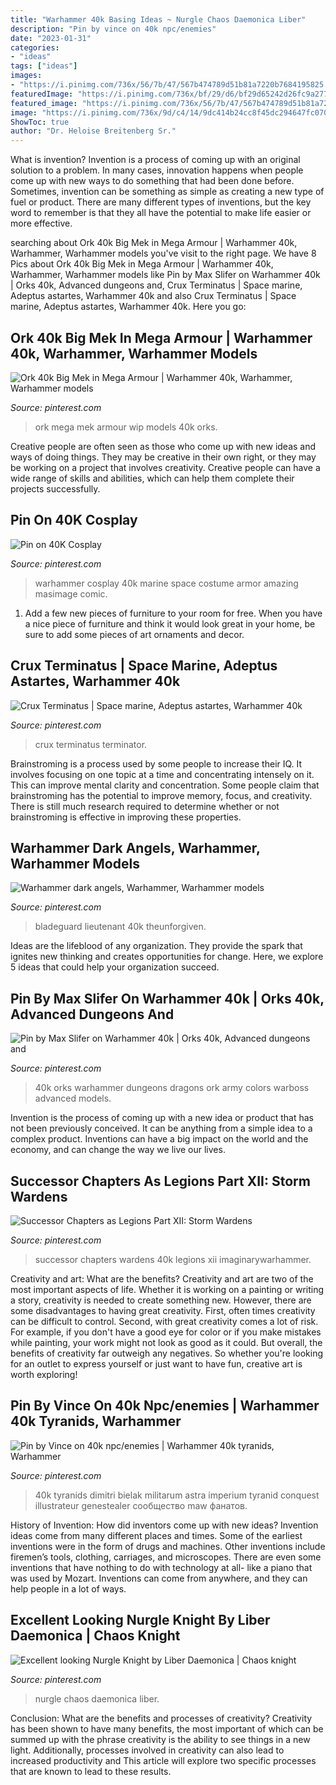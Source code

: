 ```yaml
---
title: "Warhammer 40k Basing Ideas ~ Nurgle Chaos Daemonica Liber"
description: "Pin by vince on 40k npc/enemies"
date: "2023-01-31"
categories:
- "ideas"
tags: ["ideas"]
images:
- "https://i.pinimg.com/736x/56/7b/47/567b474789d51b81a7220b7684195825.jpg"
featuredImage: "https://i.pinimg.com/736x/bf/29/d6/bf29d65242d26fc9a277124f9885688c.jpg"
featured_image: "https://i.pinimg.com/736x/56/7b/47/567b474789d51b81a7220b7684195825.jpg"
image: "https://i.pinimg.com/736x/9d/c4/14/9dc414b24cc8f45dc294647fc0706614--warhammer-cosplay-warhammer-k.jpg"
ShowToc: true
author: "Dr. Heloise Breitenberg Sr."
---
```



What is invention?
Invention is a process of coming up with an original solution to a problem. In many cases, innovation happens when people come up with new ways to do something that had been done before. Sometimes, invention can be something as simple as creating a new type of fuel or product. There are many different types of inventions, but the key word to remember is that they all have the potential to make life easier or more effective.

	

		
searching about Ork 40k Big Mek in Mega Armour | Warhammer 40k, Warhammer, Warhammer models you've visit to the right page. We have 8 Pics about Ork 40k Big Mek in Mega Armour | Warhammer 40k, Warhammer, Warhammer models like Pin by Max Slifer on Warhammer 40k | Orks 40k, Advanced dungeons and, Crux Terminatus | Space marine, Adeptus astartes, Warhammer 40k and also Crux Terminatus | Space marine, Adeptus astartes, Warhammer 40k. Here you go:
		
    
## Ork 40k Big Mek In Mega Armour | Warhammer 40k, Warhammer, Warhammer Models

<img loading=lazy src="https://i.pinimg.com/736x/56/7b/47/567b474789d51b81a7220b7684195825.jpg" onerror="this.onerror=null;this.src='https://tse2.mm.bing.net/th?id=OIP.jzU6zu5-gPym3-t2lfbOHQHaJ3&amp;pid=15.1';" alt="Ork 40k Big Mek in Mega Armour | Warhammer 40k, Warhammer, Warhammer models">

_Source: pinterest.com_

>ork mega mek armour wip models 40k orks. 

	

Creative people are often seen as those who come up with new ideas and ways of doing things. They may be creative in their own right, or they may be working on a project that involves creativity. Creative people can have a wide range of skills and abilities, which can help them complete their projects successfully.

    
## Pin On 40K Cosplay

<img loading=lazy src="https://i.pinimg.com/736x/9d/c4/14/9dc414b24cc8f45dc294647fc0706614--warhammer-cosplay-warhammer-k.jpg" onerror="this.onerror=null;this.src='https://tse3.mm.bing.net/th?id=OIP.RkvJOOwP7bt5Yx63Vjl78gHaLb&amp;pid=15.1';" alt="Pin on 40K Cosplay">

_Source: pinterest.com_

>warhammer cosplay 40k marine space costume armor amazing masimage comic. 

	

1. Add a few new pieces of furniture to your room for free. When you have a nice piece of furniture and think it would look great in your home, be sure to add some pieces of art ornaments and decor.

    
## Crux Terminatus | Space Marine, Adeptus Astartes, Warhammer 40k

<img loading=lazy src="https://i.pinimg.com/736x/fd/b7/39/fdb739db2fd58e3ce9f757f8a3c75754.jpg" onerror="this.onerror=null;this.src='https://tse3.mm.bing.net/th?id=OIP.OpLxubauPmu_O8R6gJarQgDMEx&amp;pid=15.1';" alt="Crux Terminatus | Space marine, Adeptus astartes, Warhammer 40k">

_Source: pinterest.com_

>crux terminatus terminator. 

	

Brainstroming is a process used by some people to increase their IQ. It involves focusing on one topic at a time and concentrating intensely on it. This can improve mental clarity and concentration. Some people claim that brainstroming has the potential to improve memory, focus, and creativity. There is still much research required to determine whether or not brainstroming is effective in improving these properties.

    
## Warhammer Dark Angels, Warhammer, Warhammer Models

<img loading=lazy src="https://i.pinimg.com/736x/c5/3d/47/c53d4734c7769bbdbceca4b91e3a914a.jpg" onerror="this.onerror=null;this.src='https://tse3.mm.bing.net/th?id=OIP.zP2lOjvUKkjHXMLWYcN4YgHaJ3&amp;pid=15.1';" alt="Warhammer dark angels, Warhammer, Warhammer models">

_Source: pinterest.com_

>bladeguard lieutenant 40k theunforgiven. 

	

Ideas are the lifeblood of any organization. They provide the spark that ignites new thinking and creates opportunities for change. Here, we explore 5 ideas that could help your organization succeed.

    
## Pin By Max Slifer On Warhammer 40k | Orks 40k, Advanced Dungeons And

<img loading=lazy src="https://i.pinimg.com/736x/bf/29/d6/bf29d65242d26fc9a277124f9885688c.jpg" onerror="this.onerror=null;this.src='https://tse3.mm.bing.net/th?id=OIP.iQTzll0y4W-QE19kRgHSXgHaHj&amp;pid=15.1';" alt="Pin by Max Slifer on Warhammer 40k | Orks 40k, Advanced dungeons and">

_Source: pinterest.com_

>40k orks warhammer dungeons dragons ork army colors warboss advanced models. 

	

Invention is the process of coming up with a new idea or product that has not been previously conceived. It can be anything from a simple idea to a complex product. Inventions can have a big impact on the world and the economy, and can change the way we live our lives.

    
## Successor Chapters As Legions Part XII: Storm Wardens

<img loading=lazy src="https://i.pinimg.com/736x/3f/1d/ee/3f1deeb2a930b4bc3aae1e6e2fa21a22.jpg" onerror="this.onerror=null;this.src='https://tse4.mm.bing.net/th?id=OIP.oEkGTAbFDy-DnUvlgRUc2wHaKf&amp;pid=15.1';" alt="Successor Chapters as Legions Part XII: Storm Wardens">

_Source: pinterest.com_

>successor chapters wardens 40k legions xii imaginarywarhammer. 

	

Creativity and art: What are the benefits?
Creativity and art are two of the most important aspects of life. Whether it is working on a painting or writing a story, creativity is needed to create something new. However, there are some disadvantages to having great creativity. First, often times creativity can be difficult to control. Second, with great creativity comes a lot of risk. For example, if you don't have a good eye for color or if you make mistakes while painting, your work might not look as good as it could. But overall, the benefits of creativity far outweigh any negatives. So whether you're looking for an outlet to express yourself or just want to have fun, creative art is worth exploring!

    
## Pin By Vince On 40k Npc/enemies | Warhammer 40k Tyranids, Warhammer

<img loading=lazy src="https://i.pinimg.com/736x/d1/92/f0/d192f0b3eec979d6fd9581b0ef411921--warhammer-k-tyranids-warhammer-.jpg" onerror="this.onerror=null;this.src='https://tse3.mm.bing.net/th?id=OIP.iswMXwP_pC7uyzxTu9YD9gHaGl&amp;pid=15.1';" alt="Pin by Vince on 40k npc/enemies | Warhammer 40k tyranids, Warhammer">

_Source: pinterest.com_

>40k tyranids dimitri bielak militarum astra imperium tyranid conquest illustrateur genestealer сообщество maw фанатов. 

	

History of Invention: How did inventors come up with new ideas?
Invention ideas come from many different places and times. Some of the earliest inventions were in the form of drugs and machines. Other inventions include firemen’s tools, clothing, carriages, and microscopes. There are even some inventions that have nothing to do with technology at all- like a piano that was used by Mozart. Inventions can come from anywhere, and they can help people in a lot of ways.

    
## Excellent Looking Nurgle Knight By Liber Daemonica | Chaos Knight

<img loading=lazy src="https://i.pinimg.com/736x/42/82/61/4282615c38c1b6f757d4de9fdf53d14a.jpg" onerror="this.onerror=null;this.src='https://tse4.mm.bing.net/th?id=OIP.oP0-Dan8p04KAZ9Bzx2zTgHaIn&amp;pid=15.1';" alt="Excellent looking Nurgle Knight by Liber Daemonica | Chaos knight">

_Source: pinterest.com_

>nurgle chaos daemonica liber. 

	

Conclusion: What are the benefits and processes of creativity?
Creativity has been shown to have many benefits, the most important of which can be summed up with the phrase creativity is the ability to see things in a new light. Additionally, processes involved in creativity can also lead to increased productivity and This article will explore two specific processes that are known to lead to these results.

